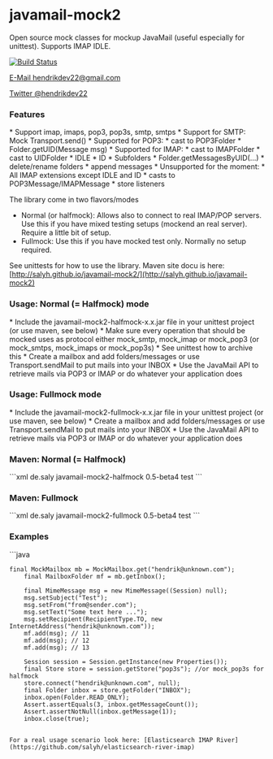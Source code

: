 javamail-mock2
==============

Open source mock classes for mockup JavaMail (useful especially for unittest). Supports IMAP IDLE.

[![Build Status](https://travis-ci.org/salyh/javamail-mock2.svg?branch=master)](https://travis-ci.org/salyh/javamail-mock2)

<a href="mailto:hendrikdev22@gmail.com">E-Mail hendrikdev22@gmail.com</a><p>
<a href="https://twitter.com/hendrikdev22">Twitter @hendrikdev22</a>

<h3>Features</h3>
* Support imap, imaps, pop3, pop3s, smtp, smtps
* Support for SMTP: Mock Transport.send()
* Supported for POP3: 
    * cast to POP3Folder
    * Folder.getUID(Message msg)
* Supported for IMAP: 
    * cast to IMAPFolder
    * cast to UIDFolder
    * IDLE
    * ID
    * Subfolders
    * Folder.getMessagesByUID(...)
    * delete/rename folders
    * append messages
* Unsupported for the moment: 
    * All IMAP extensions except IDLE and ID
    * casts to POP3Message/IMAPMessage
    * store listeners

The library come in two flavors/modes
* Normal (or halfmock): Allows also to connect to real IMAP/POP servers. Use this if you have mixed testing setups (mockend an real server). Require a little bit of setup.
* Fullmock: Use this if you have mocked test only. Normally no setup required.

See unittests for how to use the library.
Maven site docu is here: [http://salyh.github.io/javamail-mock2/](http://salyh.github.io/javamail-mock2)

<h3>Usage: Normal (= Halfmock) mode</h3>
* Include the javamail-mock2-halfmock-x.x.jar file in your unittest project (or use maven, see below)
* Make sure every operation that should be mocked uses as protocol either mock_smtp, mock_imap or mock_pop3 (or mock_smtps, mock_imaps or mock_pop3s)
* See unittest how to archive this
* Create a mailbox and add folders/messages or use Transport.sendMail to put mails into your INBOX
* Use the JavaMail API to retrieve mails via POP3 or IMAP or do whatever your application does

<h3>Usage: Fullmock mode</h3>
* Include the javamail-mock2-fullmock-x.x.jar file in your unittest project (or use maven, see below)
* Create a mailbox and add folders/messages or use Transport.sendMail to put mails into your INBOX
* Use the JavaMail API to retrieve mails via POP3 or IMAP or do whatever your application does

<h3>Maven: Normal (= Halfmock)</h3>
```xml
	<dependency>
		<groupId>de.saly</groupId>
		<artifactId>javamail-mock2-halfmock</artifactId>
		<version>0.5-beta4</version>
		<scope>test</scope>
	</dependency>
```

<h3>Maven: Fullmock</h3>
```xml
	<dependency>
		<groupId>de.saly</groupId>
		<artifactId>javamail-mock2-fullmock</artifactId>
		<version>0.5-beta4</version>
		<scope>test</scope>
	</dependency>
```

<h3>Examples</h3>
```java

	final MockMailbox mb = MockMailbox.get("hendrik@unknown.com");
        final MailboxFolder mf = mb.getInbox();

        final MimeMessage msg = new MimeMessage((Session) null);
        msg.setSubject("Test");
        msg.setFrom("from@sender.com");
        msg.setText("Some text here ...");
        msg.setRecipient(RecipientType.TO, new InternetAddress("hendrik@unknown.com"));
        mf.add(msg); // 11
        mf.add(msg); // 12
        mf.add(msg); // 13

		Session session = Session.getInstance(new Properties());
        final Store store = session.getStore("pop3s"); //or mock_pop3s for halfmock
        store.connect("hendrik@unknown.com", null);
        final Folder inbox = store.getFolder("INBOX");
        inbox.open(Folder.READ_ONLY);
        Assert.assertEquals(3, inbox.getMessageCount());
        Assert.assertNotNull(inbox.getMessage(1));
        inbox.close(true);
```

For a real usage scenario look here: [Elasticsearch IMAP River](https://github.com/salyh/elasticsearch-river-imap)
